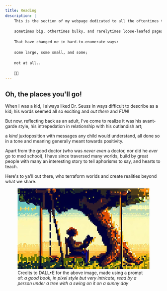 ```yaml
---
title: Reading
description: | 
    This is the section of my webpage dedicated to all the oftentimes tiny words on the 
    
    sometimes big, othertimes bulky, and rarelytimes loose-leafed pages,

    That have changed me in hard-to-enumerate ways: 
    
    some large, some small, and some;
    
    not at all..

    📖📕
---
```


## Oh, the places you'll go!

When I was a kid, I always liked Dr. Seuss in ways difficult to describe as a kid; his words seemed all so exciting and *out there* and *FUN*!

But now, reflecting back as an adult, I've come to realize it was his avant-garde style, his intrepedation in relationship with his outlandish art;

a *kind* juxtoposition with messages any child would understand, all done so in a tone and meaning generally meant towards positivity.

Apart from the good doctor (who was *never even* a doctor, nor did he *ever* go to med school), I have since traversed many worlds, build by great people with many an interesting story to tell aphorisms to say, and hearts to teach.

Here's to ya'll out there, who terraform worlds and create realities beyond what we share.

<figure>
    <img src="dalle-book.jpg">
    <figcaption>
        Credits to DALL•E for the above image, made using a prompt of: <i>a good book, in pixel style but very intricate, read by a person under a tree with a swing on it on a sunny day</i>
    </figcaption>
</figure>